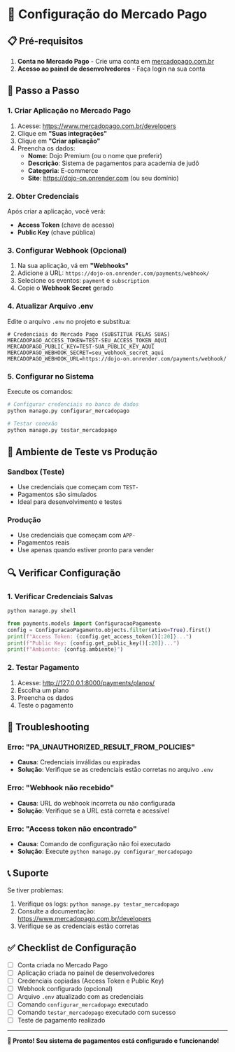 # 🚀 Configuração do Mercado Pago

## 📋 Pré-requisitos

1. **Conta no Mercado Pago** - Crie uma conta em [mercadopago.com.br](https://www.mercadopago.com.br)
2. **Acesso ao painel de desenvolvedores** - Faça login na sua conta

## 🔧 Passo a Passo

### 1. Criar Aplicação no Mercado Pago

1. Acesse: https://www.mercadopago.com.br/developers
2. Clique em **"Suas integrações"**
3. Clique em **"Criar aplicação"**
4. Preencha os dados:
   - **Nome**: Dojo Premium (ou o nome que preferir)
   - **Descrição**: Sistema de pagamentos para academia de judô
   - **Categoria**: E-commerce
   - **Site**: https://dojo-on.onrender.com (ou seu domínio)

### 2. Obter Credenciais

Após criar a aplicação, você verá:

- **Access Token** (chave de acesso)
- **Public Key** (chave pública)

### 3. Configurar Webhook (Opcional)

1. Na sua aplicação, vá em **"Webhooks"**
2. Adicione a URL: `https://dojo-on.onrender.com/payments/webhook/`
3. Selecione os eventos: `payment` e `subscription`
4. Copie o **Webhook Secret** gerado

### 4. Atualizar Arquivo .env

Edite o arquivo `.env` no projeto e substitua:

```env
# Credenciais do Mercado Pago (SUBSTITUA PELAS SUAS)
MERCADOPAGO_ACCESS_TOKEN=TEST-SEU_ACCESS_TOKEN_AQUI
MERCADOPAGO_PUBLIC_KEY=TEST-SUA_PUBLIC_KEY_AQUI
MERCADOPAGO_WEBHOOK_SECRET=seu_webhook_secret_aqui
MERCADOPAGO_WEBHOOK_URL=https://dojo-on.onrender.com/payments/webhook/
```

### 5. Configurar no Sistema

Execute os comandos:

```bash
# Configurar credenciais no banco de dados
python manage.py configurar_mercadopago

# Testar conexão
python manage.py testar_mercadopago
```

## 🧪 Ambiente de Teste vs Produção

### Sandbox (Teste)
- Use credenciais que começam com `TEST-`
- Pagamentos são simulados
- Ideal para desenvolvimento e testes

### Produção
- Use credenciais que começam com `APP-`
- Pagamentos reais
- Use apenas quando estiver pronto para vender

## 🔍 Verificar Configuração

### 1. Verificar Credenciais Salvas
```bash
python manage.py shell
```

```python
from payments.models import ConfiguracaoPagamento
config = ConfiguracaoPagamento.objects.filter(ativo=True).first()
print(f"Access Token: {config.get_access_token()[:20]}...")
print(f"Public Key: {config.get_public_key()[:20]}...")
print(f"Ambiente: {config.ambiente}")
```

### 2. Testar Pagamento
1. Acesse: http://127.0.0.1:8000/payments/planos/
2. Escolha um plano
3. Preencha os dados
4. Teste o pagamento

## 🚨 Troubleshooting

### Erro: "PA_UNAUTHORIZED_RESULT_FROM_POLICIES"
- **Causa**: Credenciais inválidas ou expiradas
- **Solução**: Verifique se as credenciais estão corretas no arquivo `.env`

### Erro: "Webhook não recebido"
- **Causa**: URL do webhook incorreta ou não configurada
- **Solução**: Verifique se a URL está correta e acessível

### Erro: "Access token não encontrado"
- **Causa**: Comando de configuração não foi executado
- **Solução**: Execute `python manage.py configurar_mercadopago`

## 📞 Suporte

Se tiver problemas:

1. Verifique os logs: `python manage.py testar_mercadopago`
2. Consulte a documentação: https://www.mercadopago.com.br/developers
3. Verifique se as credenciais estão corretas

## ✅ Checklist de Configuração

- [ ] Conta criada no Mercado Pago
- [ ] Aplicação criada no painel de desenvolvedores
- [ ] Credenciais copiadas (Access Token e Public Key)
- [ ] Webhook configurado (opcional)
- [ ] Arquivo `.env` atualizado com as credenciais
- [ ] Comando `configurar_mercadopago` executado
- [ ] Comando `testar_mercadopago` executado com sucesso
- [ ] Teste de pagamento realizado

---

**🎉 Pronto! Seu sistema de pagamentos está configurado e funcionando!**
